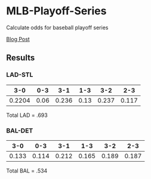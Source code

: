 MLB-Playoff-Series
==================

Calculate odds for baseball playoff series

[Blog Post](http://www.feelinkindablue.com/2014/09/dodgers-chances-against-cardinals-in.html)



## Results

### LAD-STL
| 3-0   |  0-3   |  3-1    |  1-3   |    3-2  |    2-3 |
|-------|--------|---------|--------|---------|--------|
|0.2204 | 0.06 | 0.236   | 0.13   | 0.237  |  0.117 |

Total LAD = .693

### BAL-DET

| 3-0 |    0-3   |      3-1  |      1-3  |      3-2  |    2-3 |
|-----|----------|-----------|-----------|-----------|--------|
|0.133|  0.114   |  0.212    | 0.165     | 0.189     |  0.187 |

Total BAL = .534
